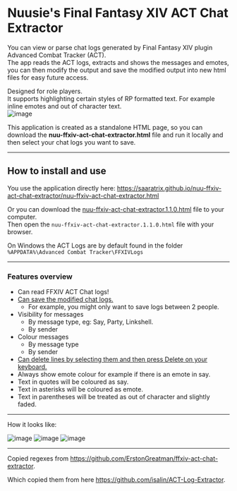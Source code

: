 # Nuusie's Final Fantasy XIV ACT Chat Extractor
You can view or parse chat logs generated by Final Fantasy XIV plugin Advanced Combat Tracker (ACT). \
The app reads the ACT logs, extracts and shows the messages and emotes, you can then modify the output and save the modified output into new html files for easy future access.

Designed for role players. \
It supports highlighting certain styles of RP formatted text. 
For example inline emotes and out of character text. \
![image](https://user-images.githubusercontent.com/16946048/135769339-64f9a416-8adf-45de-90ba-712557f3306a.png)

This application is created as a standalone HTML page, so you can download the **nuu-ffxiv-act-chat-extractor.html** file and run it locally and then select your chat logs you want to save.

----
## How to install and use
You use the application directly here: https://saaratrix.github.io/nuu-ffxiv-act-chat-extractor/nuu-ffxiv-act-chat-extractor.html 

Or you can download the [nuu-ffxiv-act-chat-extractor.1.1.0.html](https://github.com/saaratrix/nuu-ffxiv-act-chat-extractor/releases/download/1.1.0/nuu-ffxiv-act-chat-extractor.1.1.0.html) file to your computer. \
Then open the `nuu-ffxiv-act-chat-extractor.1.1.0.html` file with your browser.

On Windows the ACT Logs are by default found in the folder `%APPDATA%\Advanced Combat Tracker\FFXIVLogs`

---
### Features overview
* Can read FFXIV ACT Chat logs!
* [Can save the modified chat logs.](../../wiki/Save-Chat) 
  * For example, you might only want to save logs between 2 people.
* Visibility for messages
  * By message type, eg: Say, Party, Linkshell.
  * By sender
* Colour messages
  * By message type
  * By sender
* [Can delete lines by selecting them and then press Delete on your keyboard.](../../wiki/Delete-Lines)
* Always show emote colour for example if there is an emote in say.
* Text in quotes will be coloured as say.
* Text in asterisks will be coloured as emote.
* Text in parentheses will be treated as out of character and slightly faded.

----
How it looks like:

![image](https://user-images.githubusercontent.com/16946048/138957510-7879b850-9cc5-45d1-9ed9-4dcd2ea44a75.png)
![image](https://user-images.githubusercontent.com/16946048/175381879-adbbc074-f20f-44a2-9394-b5880606192a.png)
![image](https://user-images.githubusercontent.com/16946048/175381921-bbe7b1b1-5e59-4510-b9df-457927b9cf2f.png)


----
Copied regexes from https://github.com/ErstonGreatman/ffxiv-act-chat-extractor. 

Which copied them from here https://github.com/isalin/ACT-Log-Extractor.


